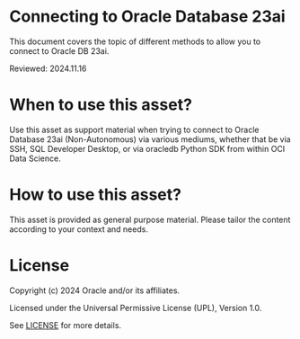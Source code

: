 # Connecting to Oracle Database 23ai
 
This document covers the topic of different methods to allow you to connect to Oracle DB 23ai.

Reviewed: 2024.11.16
 

# When to use this asset?

Use this asset as support material when trying to connect to Oracle Database 23ai (Non-Autonomous) via various mediums, whether that be via SSH, SQL Developer Desktop, or via oracledb Python SDK from within OCI Data Science.


# How to use this asset?

This asset is provided as general purpose material. Please tailor the content according to your context and needs.


# License
 
Copyright (c) 2024 Oracle and/or its affiliates.
 
Licensed under the Universal Permissive License (UPL), Version 1.0.
 
See [LICENSE](https://github.com/oracle-devrel/technology-engineering/blob/main/LICENSE) for more details.
